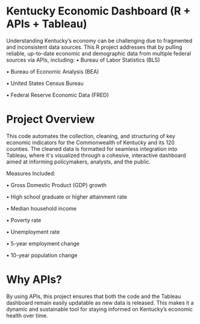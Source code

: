 # Kentucky Economic Dashboard (R + APIs + Tableau)
Understanding Kentucky’s economy can be challenging due to fragmented and inconsistent data sources. This R project addresses that by pulling reliable, up-to-date economic and demographic data from multiple federal sources via APIs, including:
•	Bureau of Labor Statistics (BLS)

•	Bureau of Economic Analysis (BEA)

•	United States Census Bureau

•	Federal Reserve Economic Data (FRED)

# Project Overview
This code automates the collection, cleaning, and structuring of key economic indicators for the Commonwealth of Kentucky and its 120 counties. The cleaned data is formatted for seamless integration into Tableau, where it's visualized through a cohesive, interactive dashboard aimed at informing policymakers, analysts, and the public.

Measures Included:

•	Gross Domestic Product (GDP) growth

•	High school graduate or higher attainment rate

•	Median household income

•	Poverty rate

•	Unemployment rate

•	5-year employment change

•	10-year population change

# Why APIs?
By using APIs, this project ensures that both the code and the Tableau dashboard remain easily updatable as new data is released. This makes it a dynamic and sustainable tool for staying informed on Kentucky’s economic health over time.
